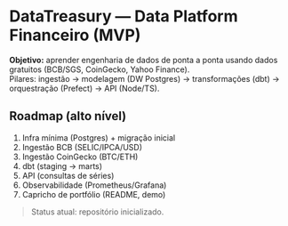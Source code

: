 # DataTreasury — Data Platform Financeiro (MVP)

**Objetivo:** aprender engenharia de dados de ponta a ponta usando dados gratuitos (BCB/SGS, CoinGecko, Yahoo Finance).  
Pilares: ingestão → modelagem (DW Postgres) → transformações (dbt) → orquestração (Prefect) → API (Node/TS).

## Roadmap (alto nível)
1. Infra mínima (Postgres) + migração inicial
2. Ingestão BCB (SELIC/IPCA/USD)
3. Ingestão CoinGecko (BTC/ETH)
4. dbt (staging → marts)
5. API (consultas de séries)
6. Observabilidade (Prometheus/Grafana)
7. Capricho de portfólio (README, demo)

> Status atual: repositório inicializado.
